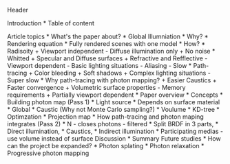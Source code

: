 Header

Introduction
    * Table of content

Article topics
    * What's the paper about?
    * Global Illumniation
        * Why?
            * Rendering equation
            * Fully rendered scenes with one model
        * How?
            * Radisoity
                + Viewport independent
                - Diffuse illumination only
                + No noise
            * Whitted
                + Specular and Diffuse surfaces
                    + Refractive and Refflective
                - Viewport dependent
                - Basic lighting situations
                - Aliasing
                - Slow
            * Path-tracing
                + Color bleeding
                + Soft shadows
                + Complex lighting situations
                - Super slow
    * Why path-tracing with photon mapping?
        + Easier Caustics
        + Faster convergence
        + Volumetric surface properties
        - Memory requirements
        + Partially viewport dependent
    * Paper overview
    * Concepts
        * Building photon map (Pass 1)
            * Light source
            * Depends on surface material
            * Global 
            * Caustic (Why not Monte Carlo sampling?)
            * Voulume
            * KD-tree
            * Optimzation
                * Projection map
        * How path-tracing and photon maping integrates (Pass 2)
            * N - closes photons - filtered
            * Split BRDF in 3 parts, 
            * Direct illumination, 
            * Caustics, 
            * Indirect illumination
            * Participating medias - use volume instead of surface
Discussion
    * Summary
Future studies
    * How can the project be expanded?
    * Photon splating
    * Photon relaxation
    * Progressive photon mapping
